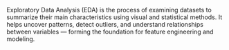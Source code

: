 Exploratory Data Analysis (EDA) is the process of examining datasets to summarize their main characteristics using visual and statistical methods.
It helps uncover patterns, detect outliers, and understand relationships between variables — forming the foundation for feature engineering and modeling.
